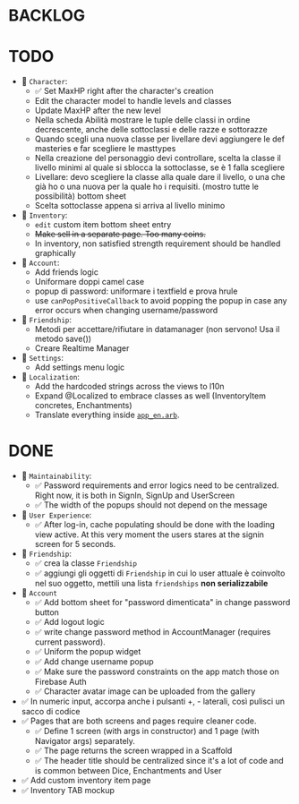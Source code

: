 # BACKLOG

# TODO
- 📌 `Character`:
  - ✅ Set MaxHP right after the character's creation
  - Edit the character model to handle levels and classes
  - Update MaxHP after the new level
  - Nella scheda Abilità mostrare le tuple delle classi in ordine decrescente, anche delle sottoclassi e delle razze e sottorazze
  - Quando scegli una nuova classe per livellare devi aggiungere le def masteries e far scegliere le masttypes
  - Nella creazione del personaggio devi controllare, scelta la classe il livello minimi al quale si sblocca la sottoclasse, se è 1 falla scegliere
  - Livellare: devo scegliere la classe alla quale dare il livello, o una che già ho o una nuova per la quale ho i requisiti. (mostro tutte le possibilità) bottom sheet
  - Scelta sottoclasse appena si arriva al livello minimo
- 📌 `Inventory`:
  - `edit` custom item bottom sheet entry
  - ~~Make sell in a separate page. Too many coins.~~
  - In inventory, non satisfied strength requirement should be handled graphically
- 📌 `Account`:
  - Add friends logic
  - Uniformare doppi camel case
  - popup di password: uniformare i textfield e prova hrule
  - use `canPopPositiveCallback` to avoid popping the popup in case any error occurs when changing username/password
- 📌 `Friendship`:
  - Metodi per accettare/rifiutare in datamanager (non servono! Usa il metodo save())
  - Creare Realtime Manager
- 📌 `Settings`:
  - Add settings menu logic
- 📌 `Localization`:
  - Add the hardcoded strings across the views to l10n
  - Expand @Localized to embrace classes as well (InventoryItem concretes, Enchantments)
  - Translate everything inside [`app_en.arb`](lib/l10n/app_en.arb).

# DONE
- 📌 `Maintainability`:
  - ✅ Password requirements and error logics need to be centralized. Right now, it is both in SignIn, SignUp and UserScreen
  - ✅ The width of the popups should not depend on the message
- 📌 `User Experience`:
  - ✅ After log-in, cache populating should be done with the loading view active. At this very moment the users stares at the signin screen for 5 seconds.
- 📌 `Friendship`:
  - ✅ crea la classe `Friendship`
  - ✅ aggiungi gli oggetti di `Friendship` in cui lo user attuale è coinvolto nel suo oggetto, mettili una lista `friendships` **non serializzabile**
- 📌 `Account` 
  - ✅ Add bottom sheet for "password dimenticata" in change password button
  - ✅ Add logout logic
  - ✅ write change password method in AccountManager (requires current password).
  - ✅ Uniform the popup widget
  - ✅ Add change username popup
  - ✅ Make sure the password constraints on the app match those on Firebase Auth
  - ✅ Character avatar image can be uploaded from the gallery
- ✅ In numeric input, accorpa anche i pulsanti +, - laterali, così pulisci un sacco di codice
- ✅ Pages that are both screens and pages require cleaner code.
  - ✅ Define 1 screen (with args in constructor) and 1 page (with Navigator args) separately.
  - ✅ The page returns the screen wrapped in a Scaffold
  - ✅ The header title should be centralized since it's a lot of code and is common between Dice, Enchantments and User
- ✅ Add custom inventory item page
- ✅ Inventory TAB mockup
